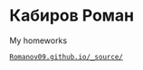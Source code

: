 # Кабиров Роман
My homeworks

<code>[Romanov09.github.io/_source/](адрес "12 lesson - work in github")
</code>
